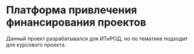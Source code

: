 # Платформа привлечения финансирования проектов
Данный проект разрабатывался для ИТиРОД, но по тематике подходит для курсового проекта.
